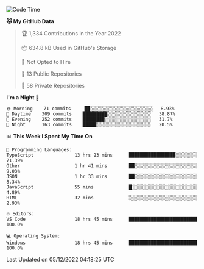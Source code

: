 <!--START_SECTION:waka-->
![Code Time](http://img.shields.io/badge/Code%20Time-3%2C336%20hrs%2036%20mins-blue)

**🐱 My GitHub Data** 

> 🏆 1,334 Contributions in the Year 2022
 > 
> 📦 634.8 kB Used in GitHub's Storage 
 > 
> 🚫 Not Opted to Hire
 > 
> 📜 13 Public Repositories 
 > 
> 🔑 58 Private Repositories  
 > 
**I'm a Night 🦉** 

```text
🌞 Morning    71 commits     ██░░░░░░░░░░░░░░░░░░░░░░░   8.93% 
🌆 Daytime    309 commits    █████████░░░░░░░░░░░░░░░░   38.87% 
🌃 Evening    252 commits    ████████░░░░░░░░░░░░░░░░░   31.7% 
🌙 Night      163 commits    █████░░░░░░░░░░░░░░░░░░░░   20.5%

```


📊 **This Week I Spent My Time On** 

```text
💬 Programming Languages: 
TypeScript               13 hrs 23 mins      █████████████████░░░░░░░░   71.39% 
Other                    1 hr 41 mins        ██░░░░░░░░░░░░░░░░░░░░░░░   9.03% 
JSON                     1 hr 33 mins        ██░░░░░░░░░░░░░░░░░░░░░░░   8.34% 
JavaScript               55 mins             █░░░░░░░░░░░░░░░░░░░░░░░░   4.89% 
HTML                     32 mins             ░░░░░░░░░░░░░░░░░░░░░░░░░   2.93%

🔥 Editors: 
VS Code                  18 hrs 45 mins      █████████████████████████   100.0%

💻 Operating System: 
Windows                  18 hrs 45 mins      █████████████████████████   100.0%

```


 Last Updated on 05/12/2022 04:18:25 UTC
<!--END_SECTION:waka-->

